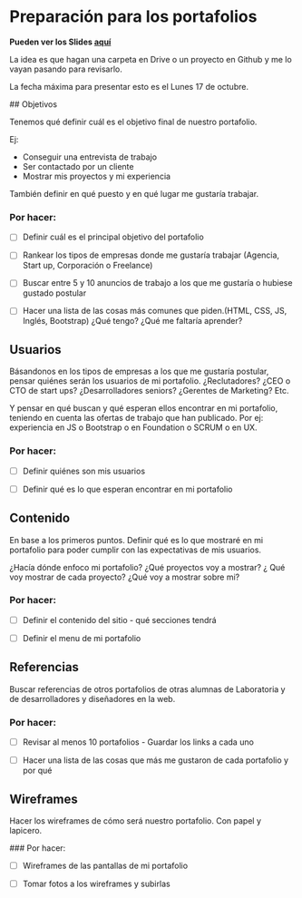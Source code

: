 # Preparación para los portafolios 


**Pueden ver los Slides [aquí](http://slides.com/lalogf/deck/#/)**  

La idea es que hagan una carpeta en Drive o un proyecto en Github y me lo vayan pasando para revisarlo. 

La fecha máxima para presentar esto es el Lunes 17 de octubre. 


## Objetivos

Tenemos qué definir cuál es el objetivo final de nuestro portafolio. 

Ej: 

* Conseguir una entrevista de trabajo
* Ser contactado por un cliente 
* Mostrar mis proyectos y mi experiencia 

También definir en qué puesto y en qué lugar me gustaría trabajar. 


### Por hacer:

- [ ] Definir cuál es el principal objetivo del portafolio
- [ ] Rankear los tipos de empresas donde me gustaría trabajar (Agencia, Start up, Corporación o Freelance)
- [ ] Buscar entre 5 y 10 anuncios de trabajo a los que me gustaría o hubiese gustado postular
- [ ] Hacer una lista de las cosas más comunes que piden.(HTML, CSS, JS, Inglés, Bootstrap) ¿Qué tengo? ¿Qué me faltaría aprender?


## Usuarios

Básandonos en los tipos de empresas a los que me gustaría postular, pensar quiénes serán los usuarios de mi portafolio. ¿Reclutadores? ¿CEO o CTO de start ups? ¿Desarrolladores seniors? ¿Gerentes de Marketing? Etc. 

Y pensar en qué buscan y qué esperan ellos encontrar en mi portafolio, teniendo en cuenta las ofertas de trabajo que han publicado. Por ej: experiencia en JS o Bootstrap o en Foundation o SCRUM o en UX.

### Por hacer:

- [ ] Definir quiénes son mis usuarios
- [ ] Definir qué es lo que esperan encontrar en mi portafolio 


## Contenido 

En base a los primeros puntos. Definir qué es lo que mostraré en mi portafolio para poder cumplir con las expectativas de mis usuarios. 

¿Hacía dónde enfoco mi portafolio? ¿Qué proyectos voy a mostrar? ¿ Qué voy mostrar de cada proyecto? ¿Qué voy a mostrar sobre mi?

### Por hacer:

- [ ] Definir el contenido del sitio - qué secciones tendrá
- [ ] Definir el menu de mi portafolio


## Referencias

Buscar referencias de otros portafolios de otras alumnas de Laboratoria y de desarrolladores y diseñadores en la web. 

### Por hacer: 
- [ ] Revisar al menos 10 portafolios - Guardar los links a cada uno
- [ ] Hacer una lista de las cosas que más me gustaron de cada portafolio y por qué 


## Wireframes 

Hacer los wireframes de cómo será nuestro portafolio. Con papel y lapicero. 


### Por hacer:
- [ ] Wireframes de las pantallas de mi portafolio
- [ ] Tomar fotos a los wireframes y subirlas


